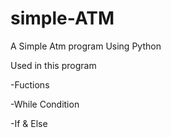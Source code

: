 # simple-ATM
A Simple Atm program Using Python

Used in this program

-Fuctions

-While Condition

-If & Else
